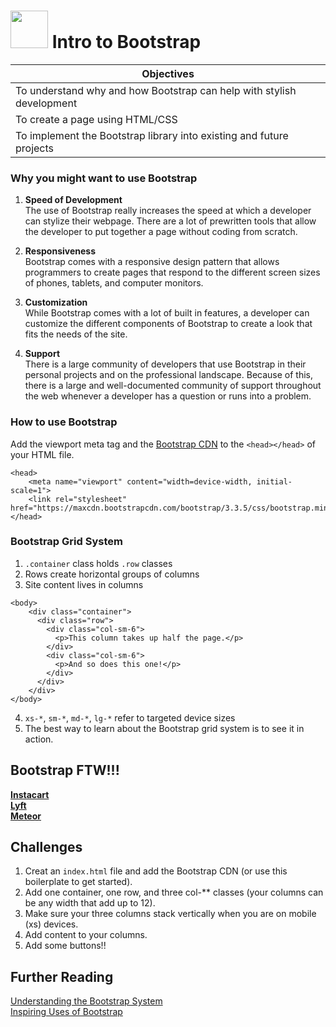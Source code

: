 

#  <img src="https://cloud.githubusercontent.com/assets/7833470/10423298/ea833a68-7079-11e5-84f8-0a925ab96893.png" width="60">  Intro to Bootstrap
| Objectives|
|-----------|
|To understand why and how Bootstrap can help with stylish development|
|To create a page using HTML/CSS|
|To implement the Bootstrap library into existing and future projects|


### Why you might want to use Bootstrap
 1. <b>Speed of Development</b><br>
  The use of Bootstrap really increases the speed at which a developer can stylize their webpage.  There are a lot of prewritten tools that allow the developer to put together a page without coding from scratch.

 2. <b>Responsiveness</b><br>
  Bootstrap comes with a responsive design pattern that allows programmers to create pages that respond to the different screen sizes of phones, tablets, and computer monitors.

 3. <b>Customization</b><br>
  While Bootstrap comes with a lot of built in features, a developer can customize the different components of Bootstrap to create a look that fits the needs of the site.

 4. <b>Support</b><br>
  There is a large community of developers that use Bootstrap in their personal projects and on the professional landscape.  Because of this, there is a large and well-documented community of support throughout the web whenever a developer has a question or runs into a problem.

### How to use Bootstrap
Add the viewport meta tag and the <a href="http://getbootstrap.com/getting-started/#download">Bootstrap CDN</a> to the ```<head></head>``` of your HTML file.

```
<head>
    <meta name="viewport" content="width=device-width, initial-scale=1">
    <link rel="stylesheet" href="https://maxcdn.bootstrapcdn.com/bootstrap/3.3.5/css/bootstrap.min.css">
</head>
```

### Bootstrap Grid System
1.  `.container` class holds `.row` classes
2.  Rows create horizontal groups of columns
3.  Site content lives in columns
```
<body>
    <div class="container">
      <div class="row">
        <div class="col-sm-6">
          <p>This column takes up half the page.</p>
        </div>
        <div class="col-sm-6">
          <p>And so does this one!</p>
        </div>
      </div>
    </div>
</body>
```
4.  `xs-*`, `sm-*`, `md-*`, `lg-*` refer to targeted device sizes  
5.  The best way to learn about the Bootstrap grid system is to see it in action.

## Bootstrap FTW!!!

<b><a href="https://www.instacart.com/">Instacart</a></b><br>
<b><a href="https://www.lyft.com/">Lyft</a></b><br>
<b><a href="https://www.meteor.com/">Meteor</a></b>

## Challenges

1. Creat an ```index.html``` file and add the Bootstrap CDN (or use this boilerplate to get started).
2. Add one container, one row, and three col-** classes (your columns can be any width that add up to 12).
3. Make sure your three columns stack vertically when you are on mobile (xs) devices.
4. Add content to your columns.
5. Add some buttons!!


## Further Reading

<a href="https://scotch.io/tutorials/understanding-the-bootstrap-3-grid-system">Understanding the Bootstrap System</a><br>
<a href="http://expo.getbootstrap.com/">Inspiring Uses of Bootstrap</a>
